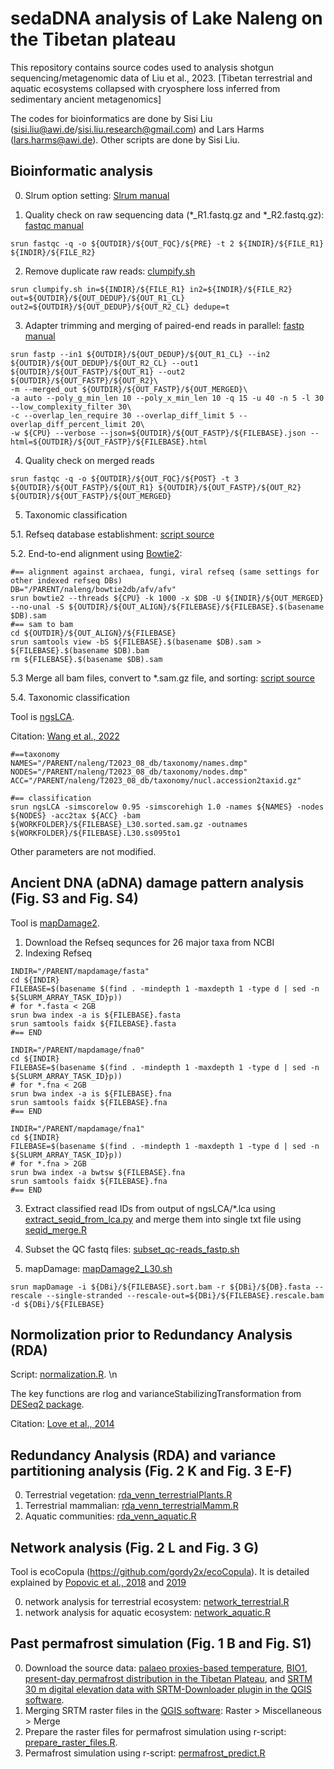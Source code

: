 # sedaDNA analysis of Lake Naleng on the Tibetan plateau
This repository contains source codes used to analysis shotgun sequencing/metagenomic data of Liu et al., 2023. [Tibetan terrestrial and aquatic ecosystems collapsed with cryosphere loss inferred from sedimentary ancient metagenomics] 

The codes for bioinformatics are done by Sisi Liu (sisi.liu@awi.de/sisi.liu.research@gmail.com) and Lars Harms (lars.harms@awi.de). Other scripts are done by Sisi Liu.

## Bioinformatic analysis

0. Slrum option setting: [Slrum manual](https://slurm.schedmd.com/sbatch.html)

1. Quality check on raw sequencing data (*_R1.fastq.gz and *_R2.fastq.gz): [fastqc manual](https://www.bioinformatics.babraham.ac.uk/projects/fastqc/)
```
srun fastqc -q -o ${OUTDIR}/${OUT_FQC}/${PRE} -t 2 ${INDIR}/${FILE_R1} ${INDIR}/${FILE_R2}

```
2. Remove duplicate raw reads: [clumpify.sh](https://github.com/BioInfoTools/BBMap/blob/master/sh/clumpify.sh)
```
srun clumpify.sh in=${INDIR}/${FILE_R1} in2=${INDIR}/${FILE_R2} out=${OUTDIR}/${OUT_DEDUP}/${OUT_R1_CL} out2=${OUTDIR}/${OUT_DEDUP}/${OUT_R2_CL} dedupe=t

```
3. Adapter trimming and merging of paired-end reads in parallel: [fastp manual](https://github.com/OpenGene/fastp#merge-pe-reads)
```
srun fastp --in1 ${OUTDIR}/${OUT_DEDUP}/${OUT_R1_CL} --in2 ${OUTDIR}/${OUT_DEDUP}/${OUT_R2_CL} --out1 ${OUTDIR}/${OUT_FASTP}/${OUT_R1} --out2 ${OUTDIR}/${OUT_FASTP}/${OUT_R2}\
-m --merged_out ${OUTDIR}/${OUT_FASTP}/${OUT_MERGED}\
-a auto --poly_g_min_len 10 --poly_x_min_len 10 -q 15 -u 40 -n 5 -l 30 --low_complexity_filter 30\
-c --overlap_len_require 30 --overlap_diff_limit 5 --overlap_diff_percent_limit 20\
-w ${CPU} --verbose --json=${OUTDIR}/${OUT_FASTP}/${FILEBASE}.json --html=${OUTDIR}/${OUT_FASTP}/${FILEBASE}.html
```
4. Quality check on merged reads
```
srun fastqc -q -o ${OUTDIR}/${OUT_FQC}/${POST} -t 3 ${OUTDIR}/${OUT_FASTP}/${OUT_R1} ${OUTDIR}/${OUT_FASTP}/${OUT_R2} ${OUTDIR}/${OUT_FASTP}/${OUT_MERGED}

```
5. Taxonomic classification
    
5.1. Refseq database establishment: [script source](https://github.com/miwipe/KapCopenhagen)
  
5.2. End-to-end alignment using [Bowtie2](https://bowtie-bio.sourceforge.net/bowtie2/manual.shtml): 
```
#== alignment against archaea, fungi, viral refseq (same settings for other indexed refseq DBs)
DB="/PARENT/naleng/bowtie2db/afv/afv"
srun bowtie2 --threads ${CPU} -k 1000 -x $DB -U ${INDIR}/${OUT_MERGED} --no-unal -S ${OUTDIR}/${OUT_ALIGN}/${FILEBASE}/${FILEBASE}.$(basename $DB).sam
#== sam to bam
cd ${OUTDIR}/${OUT_ALIGN}/${FILEBASE}
srun samtools view -bS ${FILEBASE}.$(basename $DB).sam > ${FILEBASE}.$(basename $DB).bam
rm ${FILEBASE}.$(basename $DB).sam
```
5.3 Merge all bam files, convert to *.sam.gz file, and sorting: [script source](https://github.com/miwipe/KapCopenhagen)

5.4. Taxonomic classification

Tool is [ngsLCA](https://github.com/miwipe/ngsLCA).

Citation: [Wang et al., 2022](https://besjournals.onlinelibrary.wiley.com/doi/full/10.1111/2041-210X.14006)
```
#==taxonomy
NAMES="/PARENT/naleng/T2023_08_db/taxonomy/names.dmp"
NODES="/PARENT/naleng/T2023_08_db/taxonomy/nodes.dmp"
ACC="/PARENT/naleng/T2023_08_db/taxonomy/nucl.accession2taxid.gz"

#== classification
srun ngsLCA -simscorelow 0.95 -simscorehigh 1.0 -names ${NAMES} -nodes ${NODES} -acc2tax ${ACC} -bam ${WORKFOLDER}/${FILEBASE}_L30.sorted.sam.gz -outnames ${WORKFOLDER}/${FILEBASE}.L30.ss095to1
```
Other parameters are not modified.

## Ancient DNA (aDNA) damage pattern analysis (Fig. S3 and Fig. S4)
Tool is [mapDamage2](https://ginolhac.github.io/mapDamage/).

1. Download the Refseq sequnces for 26 major taxa from NCBI
2. Indexing Refseq
```
INDIR="/PARENT/mapdamage/fasta"
cd ${INDIR}
FILEBASE=$(basename $(find . -mindepth 1 -maxdepth 1 -type d | sed -n ${SLURM_ARRAY_TASK_ID}p))
# for *.fasta < 2GB
srun bwa index -a is ${FILEBASE}.fasta
srun samtools faidx ${FILEBASE}.fasta
#== END

INDIR="/PARENT/mapdamage/fna0"
cd ${INDIR}
FILEBASE=$(basename $(find . -mindepth 1 -maxdepth 1 -type d | sed -n ${SLURM_ARRAY_TASK_ID}p))
# for *.fna < 2GB
srun bwa index -a is ${FILEBASE}.fna
srun samtools faidx ${FILEBASE}.fna
#== END

INDIR="/PARENT/mapdamage/fna1"
cd ${INDIR}
FILEBASE=$(basename $(find . -mindepth 1 -maxdepth 1 -type d | sed -n ${SLURM_ARRAY_TASK_ID}p))
# for *.fna > 2GB
srun bwa index -a bwtsw ${FILEBASE}.fna
srun samtools faidx ${FILEBASE}.fna
#== END
```
3. Extract classified read IDs from output of ngsLCA/*.lca using [extract_seqid_from_lca.py](https://github.com/sisiliu-research/sedaDNA_Naleng/blob/master/scripts/extract_seqid_from_lca.py) and merge them into single txt file using [seqid_merge.R](https://github.com/sisiliu-research/sedaDNA_Naleng/blob/master/scripts/seqid_merge.R)

4. Subset the QC fastq files: [subset_qc-reads_fastp.sh](https://github.com/sisiliu-research/sedaDNA_Naleng/blob/master/scripts/subset_qc-reads_fastp.sh)

5. mapDamage: [mapDamage2_L30.sh](https://github.com/sisiliu-research/sedaDNA_Naleng/blob/master/scripts/mapDamage2_L30.sh)
```
srun mapDamage -i ${DBi}/${FILEBASE}.sort.bam -r ${DBi}/${DB}.fasta --rescale --single-stranded --rescale-out=${DBi}/${FILEBASE}.rescale.bam -d ${DBi}/${FILEBASE}
```
## Normolization prior to Redundancy Analysis (RDA)

Script: [normalization.R](https://github.com/sisiliu-research/sedaDNA_Naleng/blob/master/scripts/normalization.R). \n

The key functions are rlog and varianceStabilizingTransformation from [DESeq2 package](https://bioconductor.org/packages/release/bioc/html/DESeq2.html). 

Citation: [Love et al., 2014](https://genomebiology.biomedcentral.com/articles/10.1186/s13059-014-0550-8)


## Redundancy Analysis (RDA) and variance partitioning analysis (Fig. 2 K and Fig. 3 E-F)
0. Terrestrial vegetation: [rda_venn_terrestrialPlants.R](https://github.com/sisiliu-research/sedaDNA_Naleng/blob/master/scripts/rda_venn_terrestrialPlants.R)
1. Terrestrial mammalian: [rda_venn_terrestrialMamm.R](https://github.com/sisiliu-research/sedaDNA_Naleng/blob/master/scripts/rda_venn_terrestrialMamm.R)
2. Aquatic communities: [rda_venn_aquatic.R](https://github.com/sisiliu-research/sedaDNA_Naleng/blob/master/scripts/rda_venn_aquatic.R)

## Network analysis (Fig. 2 L and Fig. 3 G)
Tool is ecoCopula (https://github.com/gordy2x/ecoCopula). It is detailed explained by [Popovic et al., 2018](https://www.sciencedirect.com/science/article/pii/S0047259X17307522?via%3Dihub) and [2019](https://besjournals.onlinelibrary.wiley.com/doi/10.1111/2041-210X.13247)

0. network analysis for terrestrial ecosystem: [network_terrestrial.R](https://github.com/sisiliu-research/sedaDNA_Naleng/blob/master/scripts/network_terrestrial.R)
1. network analysis for aquatic ecosystem: [network_aquatic.R](https://github.com/sisiliu-research/sedaDNA_Naleng/blob/master/scripts/network_aquatic.R)

## Past permafrost simulation (Fig. 1 B and Fig. S1)
0. Download the source data: [palaeo proxies-based temperature](https://github.com/StefanKruse/R_PastElevationChange), [BIO1](https://www.worldclim.org/data/worldclim21.html), [present-day permafrost distribution in the Tibetan Plateau](https://tc.copernicus.org/articles/11/2527/2017/), and [SRTM 30 m digital elevation data with SRTM-Downloader plugin in the QGIS software](https://qgis.org/de/site/). 
1. Merging SRTM raster files in the [QGIS software](https://qgis.org/de/site/): Raster > Miscellaneous > Merge
2. Prepare the raster files for permafrost simulation using r-script: [prepare_raster_files.R](https://github.com/sisiliu-research/sedaDNA_Naleng/blob/master/scripts/prepare_raster_files.R).
3. Permafrost simulation using r-script: [permafrost_predict.R](https://github.com/sisiliu-research/sedaDNA_Naleng/blob/master/scripts/permafrost_predict.R)





